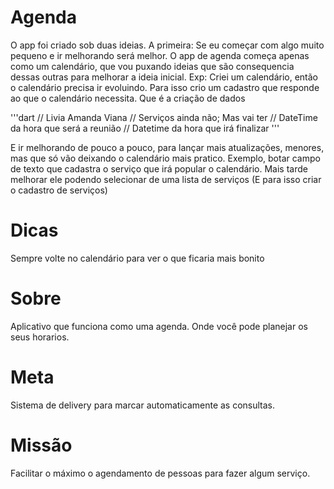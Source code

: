 # Agenda

O app foi criado sob duas ideias. 
 A primeira: Se eu começar com algo muito pequeno e ir melhorando será melhor.
 O app de agenda começa apenas como um calendário, que vou puxando ideias que são consequencia dessas outras para melhorar a ideia inicial.
 Exp: Criei um calendário, então o calendário precisa ir evoluindo. Para isso crio um cadastro que responde ao que o calendário necessita. Que é a criação de dados

'''dart
// Livia Amanda Viana 
// Serviços ainda não; Mas vai ter
// DateTime da hora que será a reunião
// Datetime da hora que irá finalizar
'''

E ir melhorando de pouco a pouco, para lançar mais atualizações, menores, mas que só vão deixando o calendário mais pratico.
Exemplo, botar campo de texto que cadastra o serviço que irá popular o calendário. 
Mais tarde melhorar ele podendo selecionar de uma lista de serviços (E para isso criar o cadastro de serviços)

# Dicas
Sempre volte no calendário para ver o que ficaria mais bonito

# Sobre
 Aplicativo que funciona como uma agenda.
 Onde você pode planejar os seus horarios.
 

# Meta

Sistema de delivery para marcar automaticamente as consultas.

# Missão

Facilitar o máximo o agendamento de pessoas para fazer algum serviço.